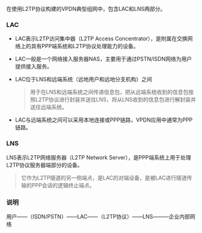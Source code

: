 在使用L2TP协议构建的VPDN典型组网中，包含LAC和LNS两部分。   

### LAC   

- LAC表示L2TP访问集中器（L2TP Access Concentrator），是附属在交换网络上的具有PPP端系统和L2TP协议处理能力的设备。

- LAC一般是一个网络接入服务器NAS，主要用于通过PSTN/ISDN网络为用户提供接入服务。

- LAC位于LNS和远端系统（远地用户和远地分支机构）之间

  > 用于在LNS和远端系统之间传递信息包，把从远端系统收到的信息包按照L2TP协议进行封装并送往LNS，将从LNS收到的信息包进行解封装并送往远端系统。

- LAC与远端系统之间可以采用本地连接或PPP链路，VPDN应用中通常为PPP链路。   

### LNS   

LNS表示L2TP网络服务器（L2TP Network Server），是PPP端系统上用于处理L2TP协议服务器端部分的设备。

> 它作为L2TP隧道的另一侧端点，是LAC的对端设备，是被LAC进行隧道传输的PPP会话的逻辑终止端点。   

### 说明   

用户――（ISDN/PSTN）――LAC――（L2TP协议）――LNS―――企业内部网络 